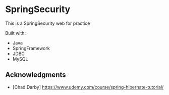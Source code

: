 # SpringSecurity

This is a SpringSecurity web for practice 

Built with:
 
- Java  
- SpringFramework
- JDBC 
- MySQL        

## Acknowledgments

* [Chad Darby] https://www.udemy.com/course/spring-hibernate-tutorial/ 
